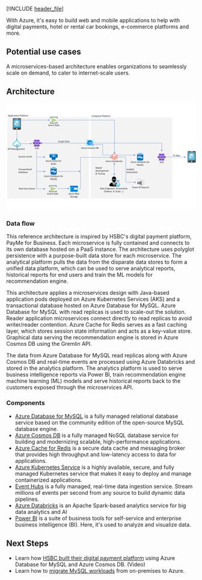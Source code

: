 [!INCLUDE [header_file](../../../includes/sol-idea-header.md)]

With Azure, it's easy to build web and mobile applications to help with digital payments, hotel or rental car bookings, e-commerce platforms and more.

## Potential use cases

A microservices-based architecture enables organizations to seamlessly scale on demand, to cater to internet-scale users.

## Architecture

![Architecture diagram](../media/webapps.png)

### Data flow

This reference architecture is inspired by HSBC's digital payment platform, PayMe for Business. Each microservice is fully contained and connects to its own database hosted on a PaaS instance. The architecture uses polyglot persistence with a purpose-built data store for each microservice. The analytical platform pulls the data from the disparate data stores to form a unified data platform, which can be used to serve analytical reports, historical reports for end users and train the ML models for recommendation engine.

This architecture applies a microservices design with Java-based application pods deployed on Azure Kubernetes Services (AKS) and a transactional database hosted on Azure Database for MySQL. Azure Database for MySQL with read replicas is used to scale-out the solution. Reader application microservices connect directly to read replicas to avoid writer/reader contention. Azure Cache for Redis serves as a fast caching layer, which stores session state information and acts as a key-value store. Graphical data serving the recommendation engine is stored in Azure Cosmos DB using the Gremlin API.  

The data from Azure Database for MySQL read replicas along with Azure Cosmos DB and real-time events are processed using Azure Databricks and stored in the analytics platform. The analytics platform is used to serve business intelligence reports via Power BI, train recommendation engine machine learning (ML) models and serve historical reports back to the customers exposed through the microservices API.

### Components

- [Azure Database for MySQL](/azure/mysql/overview) is a fully managed relational database service based on the community edition of the open-source MySQL database engine.
- [Azure Cosmos DB](/azure/cosmos-db/) is a fully managed NoSQL database service for building and modernizing scalable, high-performance applications.
- [Azure Cache for Redis](/azure/azure-cache-for-redis/) is a secure data cache and messaging broker that provides high throughput and low-latency access to data for applications.
- [Azure Kubernetes Service](/azure/aks/) is a highly available, secure, and fully managed Kubernetes service that makes it easy to deploy and manage containerized applications.
- [Event Hubs](/azure/event-hubs/) is a fully managed, real-time data ingestion service. Stream millions of events per second from any source to build dynamic data pipelines.
- [Azure Databricks](/azure/azure-databricks/) is an Apache Spark-based analytics service for big data analytics and AI
- [Power BI](/power-bi/fundamentals/power-bi-overview) is a suite of business tools for self-service and enterprise business intelligence (BI). Here, it's used to analyze and visualize data.

## Next Steps

- Learn how [HSBC built their digital payment platform](https://www.youtube.com/watch?v=KEYqG0IcUy8&feature=youtu.be) using Azure Database for MySQL and Azure Cosmos DB. (Video)
- Learn how to [migrate MySQL workloads](/learn/paths/migrate-open-source-workloads/) from on-premises to Azure.
